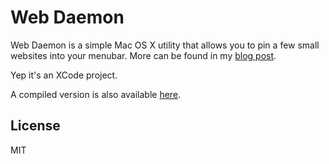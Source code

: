 Web Daemon
==========

Web Daemon is a simple Mac OS X utility that allows you to pin a few
small websites into your menubar. More can be found in my [blog post](http://yjyao.com/2013/06/web-daemon-pin-websites-to-menuber.html).

Yep it's an XCode project.

A compiled version is also available [here](http://sourceforge.net/projects/webdaemon/files/Web%20Daemon.app.zip/download).

## License
MIT